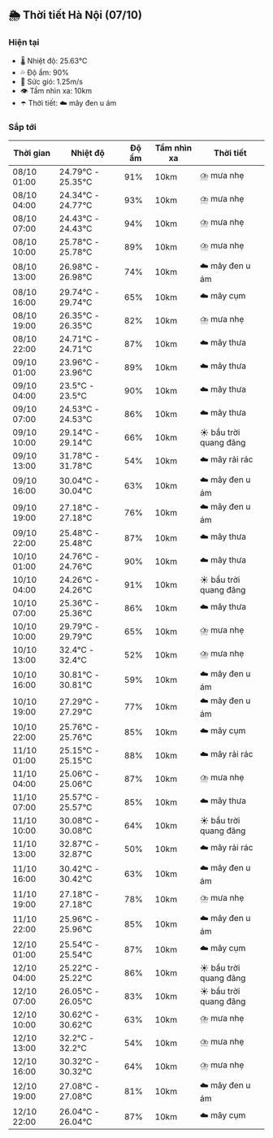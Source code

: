 ## 🌦️ Thời tiết Hà Nội (07/10)

### Hiện tại

- 🌡️ Nhiệt độ: 25.63℃
- 💦 Độ ẩm: 90%
- 💨 Sức gió: 1.25m/s
- 👁️ Tầm nhìn xa: 10km
- ☂️ Thời tiết: ☁️ mây đen u ám

### Sắp tới

| Thời gian | Nhiệt độ | Độ ẩm | Tầm nhìn xa | Thời tiết |
| --- | --- | --- | --- | --- |
| 08/10 01:00 | 24.79℃ - 25.35℃ | 91% | 10km | ⛈️ mưa nhẹ |
| 08/10 04:00 | 24.34℃ - 24.77℃ | 93% | 10km | ⛈️ mưa nhẹ |
| 08/10 07:00 | 24.43℃ - 24.43℃ | 94% | 10km | ⛈️ mưa nhẹ |
| 08/10 10:00 | 25.78℃ - 25.78℃ | 89% | 10km | ⛈️ mưa nhẹ |
| 08/10 13:00 | 26.98℃ - 26.98℃ | 74% | 10km | ☁️ mây đen u ám |
| 08/10 16:00 | 29.74℃ - 29.74℃ | 65% | 10km | ☁️ mây cụm |
| 08/10 19:00 | 26.35℃ - 26.35℃ | 82% | 10km | ⛈️ mưa nhẹ |
| 08/10 22:00 | 24.71℃ - 24.71℃ | 87% | 10km | ☁️ mây thưa |
| 09/10 01:00 | 23.96℃ - 23.96℃ | 89% | 10km | ☁️ mây thưa |
| 09/10 04:00 | 23.5℃ - 23.5℃ | 90% | 10km | ☁️ mây thưa |
| 09/10 07:00 | 24.53℃ - 24.53℃ | 86% | 10km | ☁️ mây thưa |
| 09/10 10:00 | 29.14℃ - 29.14℃ | 66% | 10km | ☀️ bầu trời quang đãng |
| 09/10 13:00 | 31.78℃ - 31.78℃ | 54% | 10km | ☁️ mây rải rác |
| 09/10 16:00 | 30.04℃ - 30.04℃ | 63% | 10km | ☁️ mây đen u ám |
| 09/10 19:00 | 27.18℃ - 27.18℃ | 76% | 10km | ☁️ mây đen u ám |
| 09/10 22:00 | 25.48℃ - 25.48℃ | 87% | 10km | ☁️ mây thưa |
| 10/10 01:00 | 24.76℃ - 24.76℃ | 90% | 10km | ☁️ mây thưa |
| 10/10 04:00 | 24.26℃ - 24.26℃ | 91% | 10km | ☀️ bầu trời quang đãng |
| 10/10 07:00 | 25.36℃ - 25.36℃ | 86% | 10km | ☁️ mây thưa |
| 10/10 10:00 | 29.79℃ - 29.79℃ | 65% | 10km | ⛈️ mưa nhẹ |
| 10/10 13:00 | 32.4℃ - 32.4℃ | 52% | 10km | ⛈️ mưa nhẹ |
| 10/10 16:00 | 30.81℃ - 30.81℃ | 59% | 10km | ☁️ mây đen u ám |
| 10/10 19:00 | 27.29℃ - 27.29℃ | 77% | 10km | ☁️ mây đen u ám |
| 10/10 22:00 | 25.76℃ - 25.76℃ | 85% | 10km | ☁️ mây cụm |
| 11/10 01:00 | 25.15℃ - 25.15℃ | 88% | 10km | ☁️ mây rải rác |
| 11/10 04:00 | 25.06℃ - 25.06℃ | 87% | 10km | ⛈️ mưa nhẹ |
| 11/10 07:00 | 25.57℃ - 25.57℃ | 85% | 10km | ☁️ mây thưa |
| 11/10 10:00 | 30.08℃ - 30.08℃ | 64% | 10km | ☀️ bầu trời quang đãng |
| 11/10 13:00 | 32.87℃ - 32.87℃ | 50% | 10km | ☁️ mây rải rác |
| 11/10 16:00 | 30.42℃ - 30.42℃ | 63% | 10km | ☁️ mây đen u ám |
| 11/10 19:00 | 27.18℃ - 27.18℃ | 78% | 10km | ⛈️ mưa nhẹ |
| 11/10 22:00 | 25.96℃ - 25.96℃ | 85% | 10km | ☁️ mây đen u ám |
| 12/10 01:00 | 25.54℃ - 25.54℃ | 87% | 10km | ☁️ mây cụm |
| 12/10 04:00 | 25.22℃ - 25.22℃ | 86% | 10km | ☀️ bầu trời quang đãng |
| 12/10 07:00 | 26.05℃ - 26.05℃ | 83% | 10km | ☀️ bầu trời quang đãng |
| 12/10 10:00 | 30.62℃ - 30.62℃ | 63% | 10km | ⛈️ mưa nhẹ |
| 12/10 13:00 | 32.2℃ - 32.2℃ | 54% | 10km | ⛈️ mưa nhẹ |
| 12/10 16:00 | 30.32℃ - 30.32℃ | 64% | 10km | ⛈️ mưa nhẹ |
| 12/10 19:00 | 27.08℃ - 27.08℃ | 81% | 10km | ☁️ mây đen u ám |
| 12/10 22:00 | 26.04℃ - 26.04℃ | 87% | 10km | ☁️ mây cụm |
